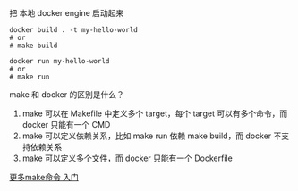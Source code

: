 把 本地 docker engine 启动起来

```shell
docker build . -t my-hello-world
# or 
# make build
```

```shell
docker run my-hello-world
# or
# make run
```

make 和 docker 的区别是什么？

1. make 可以在 Makefile 中定义多个 target，每个 target 可以有多个命令，而 docker 只能有一个 CMD
2. make 可以定义依赖关系，比如 make run 依赖 make build，而 docker 不支持依赖关系
3. make 可以定义多个文件，而 docker 只能有一个 Dockerfile


[更多make命令 入门](https://www.ruanyifeng.com/blog/2015/02/make.html)